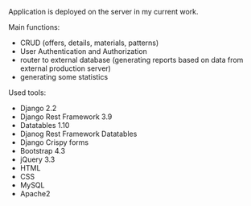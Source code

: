 Application is deployed on the server in my current work.

Main functions:
- CRUD (offers, details, materials, patterns)
- User Authentication and Authorization
- router to external database (generating reports based on data from external production server)
- generating some statistics

Used tools:
- Django 2.2
- Django Rest Framework 3.9
- Datatables 1.10
- Djanog Rest Framework Datatables
- Django Crispy forms
- Bootstrap 4.3
- jQuery 3.3
- HTML
- CSS
- MySQL
- Apache2
